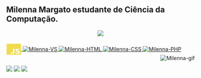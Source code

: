 ## Milenna Margato estudante de Ciência da Computação.

<div align="center">
  <a href="https://github.com/mitysz">
  <img height="180em" src="https://github-readme-stats.vercel.app/api?username=mitysz&show_icons=true&theme=dark&include_all_commits=true&count_private=true"/>
  </div>


<div style="display: inline_block"><br>
  <img align="center" alt="Milenna-Js" height="30" width="40" src="https://raw.githubusercontent.com/devicons/devicon/master/icons/javascript/javascript-plain.svg">
  <img align="center" alt="Milenna-VS" height="30" width=40" src="https://cdn.jsdelivr.net/gh/devicons/devicon/icons/visualstudio/visualstudio-plain.svg"/ >
  <img align="center" alt="Milenna-HTML" height="30" width="40" src="https://cdn.jsdelivr.net/gh/devicons/devicon/icons/html5/html5-original.svg" />
  <img align="center" alt="Milenna-CSS" height="30" width="40" src="https://cdn.jsdelivr.net/gh/devicons/devicon/icons/css3/css3-original.svg" />
  <img align="center" alt="Milenna-PHP" height="30" width="40" src="https://cdn.jsdelivr.net/gh/devicons/devicon/icons/php/php-original.svg" />
  <img align="right" alt="Milenna-gif" src="https://media.discordapp.net/attachments/1004828320703193218/1004828501637087232/picasion.com_245f99be4d4a16d2c75a77fcd20b3ac8.gif">
</div>
                  
  ##
  
  </div>
   <a href="https://instagram.com/mityxz" target="_blank"><img src="https://img.shields.io/badge/-Instagram-%23E4405F?style=for-the-badge&logo=instagram&logoColor=white" target="_blank"></a>
 <a href="https://www.twitch.tv/mityxz" target="_blank"><img src="https://img.shields.io/badge/Twitch-9146FF?style=for-the-badge&logo=twitch&logoColor=white" target="_blank"></a>
   <a href="https://discord.gg/mity#8649 target="_blank"><img src="https://img.shields.io/badge/Discord-7289DA?style=for-the-badge&logo=discord&logoColor=white" target="_blank"></a> 
